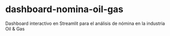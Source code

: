 # dashboard-nomina-oil-gas
Dashboard interactivo en Streamlit para el análisis de nómina en la industria Oil &amp; Gas
